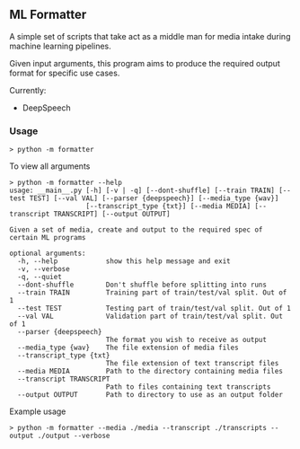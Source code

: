 ML Formatter
------------

A simple set of scripts that take act as a middle man for media 
intake during  machine learning pipelines. 

Given input arguments, this program aims to produce
the required output format for specific use cases. 

Currently:
 - DeepSpeech

### Usage

```shell
> python -m formatter
```

To view all arguments
```shell
> python -m formatter --help
usage: __main__.py [-h] [-v | -q] [--dont-shuffle] [--train TRAIN] [--test TEST] [--val VAL] [--parser {deepspeech}] [--media_type {wav}]
                   [--transcript_type {txt}] [--media MEDIA] [--transcript TRANSCRIPT] [--output OUTPUT]

Given a set of media, create and output to the required spec of certain ML programs

optional arguments:
  -h, --help            show this help message and exit
  -v, --verbose
  -q, --quiet
  --dont-shuffle        Don't shuffle before splitting into runs
  --train TRAIN         Training part of train/test/val split. Out of 1
  --test TEST           Testing part of train/test/val split. Out of 1
  --val VAL             Validation part of train/test/val split. Out of 1
  --parser {deepspeech}
                        The format you wish to receive as output
  --media_type {wav}    The file extension of media files
  --transcript_type {txt}
                        The file extension of text transcript files
  --media MEDIA         Path to the directory containing media files
  --transcript TRANSCRIPT
                        Path to files containing text transcripts
  --output OUTPUT       Path to directory to use as an output folder
```

Example usage
```shell
> python -m formatter --media ./media --transcript ./transcripts --output ./output --verbose
```
